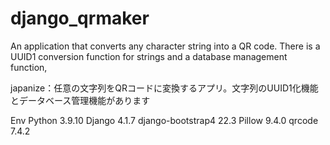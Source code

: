 # django_qrmaker
An application that converts any character string into a QR code. There is a UUID1 conversion function for strings and a database management function,

japanize：任意の文字列をQRコードに変換するアプリ。文字列のUUID1化機能とデータベース管理機能があります

Env
Python 3.9.10
Django 4.1.7
django-bootstrap4 22.3
Pillow 9.4.0
qrcode 7.4.2
